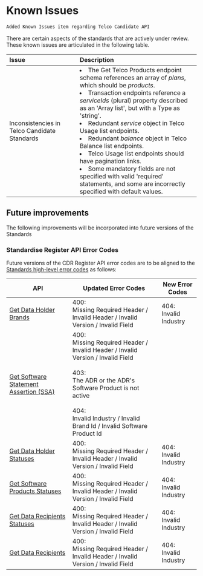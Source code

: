 # Known Issues

```diff
Added Known Issues item regarding Telco Candidate API
```

There are certain aspects of the standards that are actively under review. These known issues are articulated in the following table.

Issue | Description
:---- | :----------
Inconsistencies in Telco Candidate Standards | <li>The Get Telco Products endpoint schema references an array of _plans_, which should be _products_.</li><li>Transaction endpoints reference a _serviceIds_ (plural) property described as an 'Array list', but with a Type as 'string'.</li><li>Redundant _service_ object in Telco Usage list endpoints.</li><li>Redundant _balance_ object in Telco Balance list endpoints.</li><li>Telco Usage list endpoints should have pagination links.</li><li>Some mandatory fields are not specified with valid 'required' statements, and some are incorrectly specified with default values.</li></ul>


## Future improvements

The following improvements will be incorporated into future versions of the Standards

### Standardise Register API Error Codes

Future versions of the CDR Register API error codes are to be aligned to the [Standards high-level error codes](#error-codes) as follows:

API | Updated Error Codes | New Error Codes
-- | -- | --
[Get Data Holder Brands](#cdr-participant-discovery-api_get-data-holder-brands) | 400: <br>Missing Required Header / Invalid Header / Invalid Version / Invalid Field | 404: <br>Invalid Industry
[Get Software Statement Assertion (SSA)](#cdr-participant-discovery-api_get-software-statement-assertion-ssa) | 400: <br>Missing Required Header / Invalid Header / Invalid Version / Invalid Field <br><br>403: <br>The ADR or the ADR's Software Product is not active <br><br>404: <br>Invalid Industry / Invalid Brand Id / Invalid Software Product Id |
[Get Data Holder Statuses](#cdr-participant-discovery-api_get-data-holder-statuses) | 400: <br>Missing Required Header / Invalid Header / Invalid Version / Invalid Field | 404: <br>Invalid Industry
[Get Software Products Statuses](#cdr-participant-discovery-api_get-software-products-statuses) | 400: <br>Missing Required Header / Invalid Header / Invalid Version / Invalid Field | 404: <br>Invalid Industry
[Get Data Recipients Statuses](#cdr-participant-discovery-api_get-data-recipients-statuses) | 400: <br>Missing Required Header / Invalid Header / Invalid Version / Invalid Field | 404: <br>Invalid Industry
[Get Data Recipients](#cdr-participant-discovery-api_get-data-recipients) | 400: <br>Missing Required Header / Invalid Header / Invalid Version / Invalid Field | 404: <br>Invalid Industry
